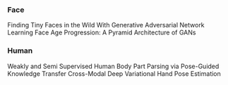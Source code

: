 
### Face

Finding Tiny Faces in the Wild With Generative Adversarial Network
Learning Face Age Progression: A Pyramid Architecture of GANs


### Human
Weakly and Semi Supervised Human Body Part Parsing via Pose-Guided Knowledge Transfer
Cross-Modal Deep Variational Hand Pose Estimation

